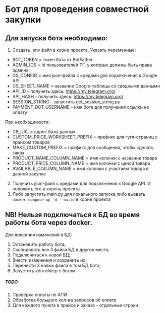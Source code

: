 # Бот для проведения совместной закупки

## Для запуска бота необходимо:
1. Создать .env файл в корне проекта. Указать переменные:
- BOT_TOKEN = токен бота от BotFather
- ADMIN_IDS = id пользователей ТГ, у которых должны быть права админа
- GS_CONFIG = имя json-файла с кредами для подключения к Google API
- GS_SHEET_NAME = название Google-таблицы со сводными данными
- API_ID - получить здесь: https://my.telegram.org/
- API_HASH - получить здесь: https://my.telegram.org/
- SESSION_STRING - запустить get_session_string.py
- PAYMENT_BOT_USERNAME - имя бота для получения ссылки на оплату

При необходимости:
- DB_URL = адрес базы данных
- CUSTOM_PRICE_WORKSHEET_PREFIX = префикс для гугл-страниц с прайсом товаров
- MAKE_CUSTOM_PREFIX = префикс для сообщения, чтобы сделать заказ
- PRODUCT_NAME_COLUMN_NAME = имя колонки с название товара
- PRODUCT_PRICE_COLUMN_NAME = имя колонки с ценой товара
- AVAILABLE_COLUMN_NAME = имя колонки с участием товара в данной закупке

2. Получить json-файл с кредами для подключения к Google API. И положить его в корень проекта
3. Либо запустить main.py для локального запуска либо вызвать `docker-compose up -d --build` в корне проекта


## NB! Нельзя подключаться к БД во время работы бота через docker. 
Для внесения изменений в БД:
1. Остановить работу бота;
2. Скопировать все 3 файла БД в другое место;
3. Подключиться к новой БД;
4. Внести изменения и сохранить их;
5. Перенести 3 новых файла в том БД бота;
6. Запустить контейнер с ботом



##### TODO
1. Проверка оплаты по АПИ
2. Обработка большого кол-ва запросов об оплате
3. Для каждого пункта в прайсе и заказе - отдельные строки